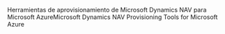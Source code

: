 <span data-ttu-id="7e03e-101">Herramientas de aprovisionamiento de Microsoft Dynamics NAV para Microsoft Azure</span><span class="sxs-lookup"><span data-stu-id="7e03e-101">Microsoft Dynamics NAV Provisioning Tools for Microsoft Azure</span></span>